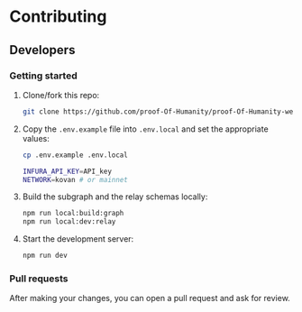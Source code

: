 # Contributing

## Developers

### Getting started

1. Clone/fork this repo:

   ```bash
   git clone https://github.com/proof-Of-Humanity/proof-Of-Humanity-web/
   ```

2. Copy the `.env.example` file into `.env.local` and set the appropriate values:

   ```bash
   cp .env.example .env.local
   ```

   ```bash
   INFURA_API_KEY=API_key
   NETWORK=kovan # or mainnet
   ```

3. Build the subgraph and the relay schemas locally:

   ```bash
   npm run local:build:graph
   npm run local:dev:relay
   ```

4. Start the development server:

   ```bash
   npm run dev
   ```

### Pull requests

After making your changes, you can open a pull request and ask for review.
